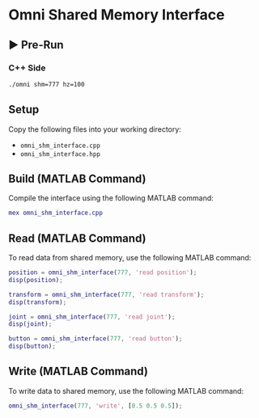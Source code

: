 # Omni Shared Memory Interface

## ▶️ Pre-Run

### C++ Side

```bash
./omni shm=777 hz=100
```

## Setup

Copy the following files into your working directory:
- `omni_shm_interface.cpp`
- `omni_shm_interface.hpp`

## Build (MATLAB Command)
Compile the interface using the following MATLAB command:
```matlab
mex omni_shm_interface.cpp
```

## Read (MATLAB Command)
To read data from shared memory, use the following MATLAB command:
```matlab
position = omni_shm_interface(777, 'read position');
disp(position);
```

```matlab
transform = omni_shm_interface(777, 'read transform');
disp(transform);
```

```matlab
joint = omni_shm_interface(777, 'read joint');
disp(joint);
```

```matlab
button = omni_shm_interface(777, 'read button');
disp(button);
```

## Write (MATLAB Command)
To write data to shared memory, use the following MATLAB command:
```matlab
omni_shm_interface(777, 'write', [0.5 0.5 0.5]);
```